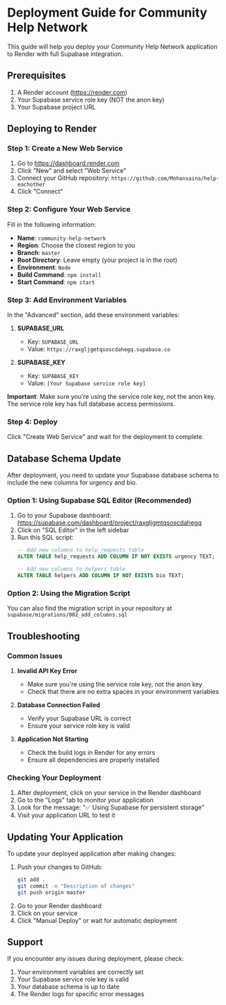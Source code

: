 # Deployment Guide for Community Help Network

This guide will help you deploy your Community Help Network application to Render with full Supabase integration.

## Prerequisites

1. A Render account (https://render.com)
2. Your Supabase service role key (NOT the anon key)
3. Your Supabase project URL

## Deploying to Render

### Step 1: Create a New Web Service

1. Go to https://dashboard.render.com
2. Click "New" and select "Web Service"
3. Connect your GitHub repository: `https://github.com/Mohansaina/help-eachother`
4. Click "Connect"

### Step 2: Configure Your Web Service

Fill in the following information:

- **Name**: `community-help-network`
- **Region**: Choose the closest region to you
- **Branch**: `master`
- **Root Directory**: Leave empty (your project is in the root)
- **Environment**: `Node`
- **Build Command**: `npm install`
- **Start Command**: `npm start`

### Step 3: Add Environment Variables

In the "Advanced" section, add these environment variables:

1. **SUPABASE_URL**
   - Key: `SUPABASE_URL`
   - Value: `https://raxgljgmtqsoscdahegq.supabase.co`

2. **SUPABASE_KEY**
   - Key: `SUPABASE_KEY`
   - Value: `[Your Supabase service role key]`

**Important**: Make sure you're using the service role key, not the anon key. The service role key has full database access permissions.

### Step 4: Deploy

Click "Create Web Service" and wait for the deployment to complete.

## Database Schema Update

After deployment, you need to update your Supabase database schema to include the new columns for urgency and bio.

### Option 1: Using Supabase SQL Editor (Recommended)

1. Go to your Supabase dashboard: https://supabase.com/dashboard/project/raxgljgmtqsoscdahegq
2. Click on "SQL Editor" in the left sidebar
3. Run this SQL script:
   ```sql
   -- Add new columns to help_requests table
   ALTER TABLE help_requests ADD COLUMN IF NOT EXISTS urgency TEXT;
   
   -- Add new columns to helpers table
   ALTER TABLE helpers ADD COLUMN IF NOT EXISTS bio TEXT;
   ```

### Option 2: Using the Migration Script

You can also find the migration script in your repository at `supabase/migrations/002_add_columns.sql`

## Troubleshooting

### Common Issues

1. **Invalid API Key Error**
   - Make sure you're using the service role key, not the anon key
   - Check that there are no extra spaces in your environment variables

2. **Database Connection Failed**
   - Verify your Supabase URL is correct
   - Ensure your service role key is valid

3. **Application Not Starting**
   - Check the build logs in Render for any errors
   - Ensure all dependencies are properly installed

### Checking Your Deployment

1. After deployment, click on your service in the Render dashboard
2. Go to the "Logs" tab to monitor your application
3. Look for the message: "✅ Using Supabase for persistent storage"
4. Visit your application URL to test it

## Updating Your Application

To update your deployed application after making changes:

1. Push your changes to GitHub:
   ```bash
   git add .
   git commit -m "Description of changes"
   git push origin master
   ```
2. Go to your Render dashboard
3. Click on your service
4. Click "Manual Deploy" or wait for automatic deployment

## Support

If you encounter any issues during deployment, please check:

1. Your environment variables are correctly set
2. Your Supabase service role key is valid
3. Your database schema is up to date
4. The Render logs for specific error messages